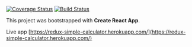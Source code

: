 [![Coverage Status](https://coveralls.io/repos/github/gr1d99/react-redux-simple-calculator/badge.svg?branch=master)](https://coveralls.io/github/gr1d99/react-redux-simple-calculator?branch=master) [![Build Status](https://travis-ci.org/gr1d99/react-redux-simple-calculator.svg?branch=master)](https://travis-ci.org/gr1d99/react-redux-simple-calculator)

This project was bootstrapped with **Create React App**.

Live app [https://redux-simple-calculator.herokuapp.com/](https://redux-simple-calculator.herokuapp.com/)